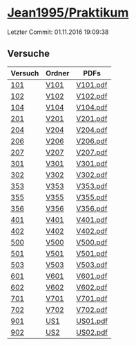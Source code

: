 # [Jean1995/Praktikum](https://github.com/Jean1995/Praktikum)

Letzter Commit: 01.11.2016 19:09:38

## Versuche

|        Versuch         |                            Ordner                            |                                                                PDFs                                                                 |
|------------------------|--------------------------------------------------------------|-------------------------------------------------------------------------------------------------------------------------------------|
|[101](../../versuch/101)|[V101](https://github.com/Jean1995/Praktikum/tree/master/V101)|[V101.pdf](https://docs.google.com/viewer?url=https://raw.githubusercontent.com/Jean1995/Praktikum/master/Protokolle_Fertig/V101.pdf)|
|[102](../../versuch/102)|[V102](https://github.com/Jean1995/Praktikum/tree/master/V102)|[V102.pdf](https://docs.google.com/viewer?url=https://raw.githubusercontent.com/Jean1995/Praktikum/master/Protokolle_Fertig/V102.pdf)|
|[104](../../versuch/104)|[V104](https://github.com/Jean1995/Praktikum/tree/master/V104)|[V104.pdf](https://docs.google.com/viewer?url=https://raw.githubusercontent.com/Jean1995/Praktikum/master/Protokolle_Fertig/V104.pdf)|
|[201](../../versuch/201)|[V201](https://github.com/Jean1995/Praktikum/tree/master/V201)|[V201.pdf](https://docs.google.com/viewer?url=https://raw.githubusercontent.com/Jean1995/Praktikum/master/Protokolle_Fertig/V201.pdf)|
|[204](../../versuch/204)|[V204](https://github.com/Jean1995/Praktikum/tree/master/V204)|[V204.pdf](https://docs.google.com/viewer?url=https://raw.githubusercontent.com/Jean1995/Praktikum/master/Protokolle_Fertig/V204.pdf)|
|[206](../../versuch/206)|[V206](https://github.com/Jean1995/Praktikum/tree/master/V206)|[V206.pdf](https://docs.google.com/viewer?url=https://raw.githubusercontent.com/Jean1995/Praktikum/master/Protokolle_Fertig/V206.pdf)|
|[207](../../versuch/207)|[V207](https://github.com/Jean1995/Praktikum/tree/master/V207)|[V207.pdf](https://docs.google.com/viewer?url=https://raw.githubusercontent.com/Jean1995/Praktikum/master/Protokolle_Fertig/V207.pdf)|
|[301](../../versuch/301)|[V301](https://github.com/Jean1995/Praktikum/tree/master/V301)|[V301.pdf](https://docs.google.com/viewer?url=https://raw.githubusercontent.com/Jean1995/Praktikum/master/Protokolle_Fertig/V301.pdf)|
|[302](../../versuch/302)|[V302](https://github.com/Jean1995/Praktikum/tree/master/V302)|[V302.pdf](https://docs.google.com/viewer?url=https://raw.githubusercontent.com/Jean1995/Praktikum/master/Protokolle_Fertig/V302.pdf)|
|[353](../../versuch/353)|[V353](https://github.com/Jean1995/Praktikum/tree/master/V353)|[V353.pdf](https://docs.google.com/viewer?url=https://raw.githubusercontent.com/Jean1995/Praktikum/master/Protokolle_Fertig/V353.pdf)|
|[355](../../versuch/355)|[V355](https://github.com/Jean1995/Praktikum/tree/master/V355)|[V355.pdf](https://docs.google.com/viewer?url=https://raw.githubusercontent.com/Jean1995/Praktikum/master/Protokolle_Fertig/V355.pdf)|
|[356](../../versuch/356)|[V356](https://github.com/Jean1995/Praktikum/tree/master/V356)|[V356.pdf](https://docs.google.com/viewer?url=https://raw.githubusercontent.com/Jean1995/Praktikum/master/Protokolle_Fertig/V356.pdf)|
|[401](../../versuch/401)|[V401](https://github.com/Jean1995/Praktikum/tree/master/V401)|[V401.pdf](https://docs.google.com/viewer?url=https://raw.githubusercontent.com/Jean1995/Praktikum/master/Protokolle_Fertig/V401.pdf)|
|[402](../../versuch/402)|[V402](https://github.com/Jean1995/Praktikum/tree/master/V402)|[V402.pdf](https://docs.google.com/viewer?url=https://raw.githubusercontent.com/Jean1995/Praktikum/master/Protokolle_Fertig/V402.pdf)|
|[500](../../versuch/500)|[V500](https://github.com/Jean1995/Praktikum/tree/master/V500)|[V500.pdf](https://docs.google.com/viewer?url=https://raw.githubusercontent.com/Jean1995/Praktikum/master/Protokolle_Fertig/V500.pdf)|
|[501](../../versuch/501)|[V501](https://github.com/Jean1995/Praktikum/tree/master/V501)|[V501.pdf](https://docs.google.com/viewer?url=https://raw.githubusercontent.com/Jean1995/Praktikum/master/Protokolle_Fertig/V501.pdf)|
|[503](../../versuch/503)|[V503](https://github.com/Jean1995/Praktikum/tree/master/V503)|[V503.pdf](https://docs.google.com/viewer?url=https://raw.githubusercontent.com/Jean1995/Praktikum/master/Protokolle_Fertig/V503.pdf)|
|[601](../../versuch/601)|[V601](https://github.com/Jean1995/Praktikum/tree/master/V601)|[V601.pdf](https://docs.google.com/viewer?url=https://raw.githubusercontent.com/Jean1995/Praktikum/master/Protokolle_Fertig/V601.pdf)|
|[602](../../versuch/602)|[V602](https://github.com/Jean1995/Praktikum/tree/master/V602)|[V602.pdf](https://docs.google.com/viewer?url=https://raw.githubusercontent.com/Jean1995/Praktikum/master/Protokolle_Fertig/V602.pdf)|
|[701](../../versuch/701)|[V701](https://github.com/Jean1995/Praktikum/tree/master/V701)|[V701.pdf](https://docs.google.com/viewer?url=https://raw.githubusercontent.com/Jean1995/Praktikum/master/Protokolle_Fertig/V701.pdf)|
|[702](../../versuch/702)|[V702](https://github.com/Jean1995/Praktikum/tree/master/V702)|[V702.pdf](https://docs.google.com/viewer?url=https://raw.githubusercontent.com/Jean1995/Praktikum/master/Protokolle_Fertig/V702.pdf)|
|[901](../../versuch/901)|[US1](https://github.com/Jean1995/Praktikum/tree/master/US1)  |[US01.pdf](https://docs.google.com/viewer?url=https://raw.githubusercontent.com/Jean1995/Praktikum/master/Protokolle_Fertig/US01.pdf)|
|[902](../../versuch/902)|[US2](https://github.com/Jean1995/Praktikum/tree/master/US2)  |[US02.pdf](https://docs.google.com/viewer?url=https://raw.githubusercontent.com/Jean1995/Praktikum/master/Protokolle_Fertig/US02.pdf)|

